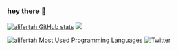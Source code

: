 ### hey there 👋

[![alifertah GitHub stats](https://github-readme-stats.vercel.app/api?username=alifertah&show_icons=true&theme=radical)](https://github.com/alifertah)
![](https://badge.mediaplus.ma/darkgray/alfertah)

[![alifertah Most Used Programming Languages](https://github-readme-stats.vercel.app/api/top-langs/?username=alifertah&layout=compact&hide_border=true&theme=darcula&bg_color=00000000&langs_count=6)](https://github.com/alifertah)
[![Twitter](https://img.shields.io/twitter/url/https/twitter.com/alifertah.svg?style=social&label=Follow%20%40alifertah)](https://twitter.com/alifertah42)

